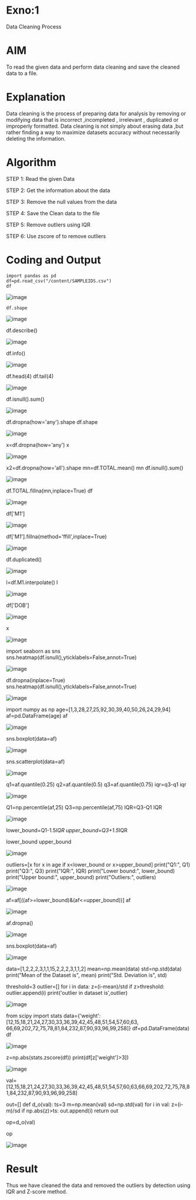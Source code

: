 # Exno:1
Data Cleaning Process

# AIM
To read the given data and perform data cleaning and save the cleaned data to a file.

# Explanation
Data cleaning is the process of preparing data for analysis by removing or modifying data that is incorrect ,incompleted , irrelevant , duplicated or improperly formatted. Data cleaning is not simply about erasing data ,but rather finding a way to maximize datasets accuracy without necessarily deleting the information.

# Algorithm
STEP 1: Read the given Data

STEP 2: Get the information about the data

STEP 3: Remove the null values from the data

STEP 4: Save the Clean data to the file

STEP 5: Remove outliers using IQR

STEP 6: Use zscore of to remove outliers

# Coding and Output
```
import pandas as pd
df=pd.read_csv("/content/SAMPLEIDS.csv")
df
```
![image](https://github.com/user-attachments/assets/8072c16b-7745-43ce-bb82-38d877518778)
```
df.shape
```
![image](https://github.com/user-attachments/assets/17c87218-971c-460c-a5d5-d466a2beaf31)

df.describe()

![image](https://github.com/user-attachments/assets/af28ee11-1e54-4380-b02d-fb5035d841b4)

df.info()

![image](https://github.com/user-attachments/assets/19320d44-f339-44b0-8635-dd4d644e480e)

df.head(4)
df.tail(4)

![image](https://github.com/user-attachments/assets/2eb31c8b-a01f-4657-8881-7170c82c97c0)

df.isnull().sum()

![image](https://github.com/user-attachments/assets/d143bc6a-7b35-4180-a96a-9989cef93588)

df.dropna(how='any').shape
df.shape

![image](https://github.com/user-attachments/assets/a4641760-7c25-46de-8345-91f8fa9b1b36)

x=df.dropna(how='any')
x

![image](https://github.com/user-attachments/assets/b70c185d-da54-4359-9d5b-8ec75102bcbb)

x2=df.dropna(how='all').shape
mn=df.TOTAL.mean()
mn
df.isnull().sum()

![image](https://github.com/user-attachments/assets/b7a63aaa-4fa7-479c-8ad2-3ee03cd5ee72)

df.TOTAL.fillna(mn,inplace=True)
df

![image](https://github.com/user-attachments/assets/3d05c190-ad74-41af-b689-73aa80bfc20e)

df['M1']

![image](https://github.com/user-attachments/assets/15c5410e-0248-4935-934d-2ddac965dcdc)

df['M1'].fillna(method='ffill',inplace=True)

![image](https://github.com/user-attachments/assets/1bdb3021-72b7-4c00-9ce6-664c4b97d043)


df.duplicated()


![image](https://github.com/user-attachments/assets/6b28cb41-f497-4be0-ab4c-a0723f224c47)


l=df.M1.interpolate()
l

![image](https://github.com/user-attachments/assets/4070d22f-c08e-47e4-b777-f808318b3813)

df['DOB']

![image](https://github.com/user-attachments/assets/16f712d9-8053-4886-ba7d-23bfdf7f6d7e)

x

![image](https://github.com/user-attachments/assets/78d56365-921f-4026-99d2-bc93f60c1ee3)

import seaborn as sns
sns.heatmap(df.isnull(),yticklabels=False,annot=True)

![image](https://github.com/user-attachments/assets/987d5006-3dca-4c08-97fe-5591cd5b0cae)


df.dropna(inplace=True)
sns.heatmap(df.isnull(),yticklabels=False,annot=True)

![image](https://github.com/user-attachments/assets/9e0856f3-18b7-4cd4-84bc-3c3646f716b8)

import numpy as np
age=[1,3,28,27,25,92,30,39,40,50,26,24,29,94]
af=pd.DataFrame(age)
af

![image](https://github.com/user-attachments/assets/ccefdfbb-09dd-41c9-b259-7ecf9590dabe)

sns.boxplot(data=af)

![image](https://github.com/user-attachments/assets/ef240f8c-26cd-43ce-b742-73f685728b97)

sns.scatterplot(data=af)

![image](https://github.com/user-attachments/assets/3011d38c-e44b-4063-82f0-f2716b1f3295)

q1=af.quantile(0.25)
q2=af.quantile(0.5)
q3=af.quantile(0.75)
iqr=q3-q1
iqr

![image](https://github.com/user-attachments/assets/67eaebf9-5b0e-4bb3-b7e0-46fdcd122b69)

Q1=np.percentile(af,25)
Q3=np.percentile(af,75)
IQR=Q3-Q1
IQR

![image](https://github.com/user-attachments/assets/e6438868-3fee-474f-8a19-a0dd39adfc8d)

lower_bound=Q1-1.5*IQR
upper_bound=Q3+1.5*IQR



lower_bound
upper_bound

![image](https://github.com/user-attachments/assets/8941786d-b6ef-425a-be8a-8d2c87fd673d)

outliers=[x for x in age if x<lower_bound or x>upper_bound]
print("Q1:", Q1)
print("Q3:", Q3)
print("IQR:", IQR)
print("Lower bound:", lower_bound)
print("Upper bound:", upper_bound)
print("Outliers:", outliers)

![image](https://github.com/user-attachments/assets/921d0cd9-7a03-4dd1-84b4-10d1499bd6e4)

af=af[((af>=lower_bound)&(af<=upper_bound))]
af

![image](https://github.com/user-attachments/assets/2fbbe296-655b-4b1d-aec6-59fc3fced68a)

af.dropna()


![image](https://github.com/user-attachments/assets/9d0013da-c191-4ccd-8eed-f537b0934b0e)

sns.boxplot(data=af)

![image](https://github.com/user-attachments/assets/f82f718f-4c85-4843-9e0f-1f7f952c0793)

data=[1,2,2,2,3,1,1,15,2,2,2,3,1,1,2]
mean=np.mean(data)
std=np.std(data)
print("Mean of the Dataset is", mean)
print("Std. Deviation is", std)


threshold=3
outlier=[]
for i in data:
  z=(i-mean)/std
  if z>threshold:
    outlier.append(i)
print('outlier in dataset is',outlier)

![image](https://github.com/user-attachments/assets/c66faa35-61ac-4a25-957e-285059636fa9)

from scipy import stats
data={'weight':[12,15,18,21,24,27,30,33,36,39,42,45,48,51,54,57,60,63,
                66,69,202,72,75,78,81,84,232,87,90,93,96,99,258]}
df=pd.DataFrame(data)
df

![image](https://github.com/user-attachments/assets/74ba1f07-f479-47ca-b808-dd5704b67626)

z=np.abs(stats.zscore(df))
print(df[z['weight']>3])

![image](https://github.com/user-attachments/assets/ec7dd224-c54f-4d9c-a72e-1e120246321b)


val=[12,15,18,21,24,27,30,33,36,39,42,45,48,51,54,57,60,63,66,69,202,72,75,78,81,84,232,87,90,93,96,99,258]

out=[]
def d_o(val):
  ts=3
  m=np.mean(val)
  sd=np.std(val)
  for i in val:
    z=(i-m)/sd
    if np.abs(z)>ts:
      out.append(i)
  return out

op=d_o(val)

op


![image](https://github.com/user-attachments/assets/c85006d3-e0dc-40e7-8116-2d59eb138b6f)

# Result
Thus we have cleaned the data and removed the outliers by detection using IQR and Z-score method.
